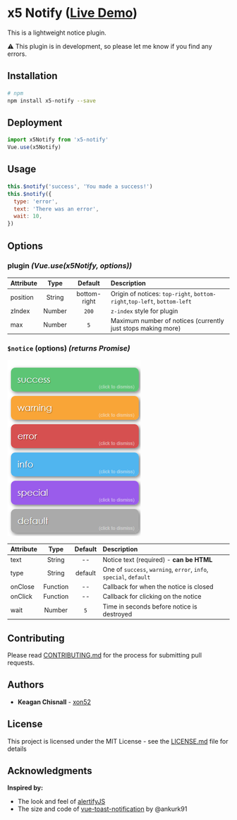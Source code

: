 # x5 Notify ([Live Demo](https://codesandbox.io/s/x5-notify-example-xozh8?hidenavigation=1&view=preview))

This is a lightweight notice plugin.

:warning: This plugin is in development, so please let me know if you find any errors.

## Installation

```bash
# npm
npm install x5-notify --save
```

## Deployment

```js
import x5Notify from 'x5-notify'
Vue.use(x5Notify)
```

## Usage

```js
this.$notify('success', 'You made a success!')
this.$notify({
  type: 'error',
  text: 'There was an error',
  wait: 10,
})
```

## Options

### **plugin** _(Vue.use(x5Notify, **options**))_

| Attribute |  Type  |   Default    | Description                                                              |
| :-------- | :----: | :----------: | :----------------------------------------------------------------------- |
| position  | String | bottom-right | Origin of notices: `top-right`, `bottom-right`,`top-left`, `bottom-left` |
| zIndex    | Number |    `200`     | `z-index` style for plugin                                               |
| max       | Number |     `5`      | Maximum number of notices (currently just stops making more)             |

### **`$notice` (options)** _(returns Promise)_

![Notices](./example/img/messages.png)

| Attribute |   Type   | Default | Description                                                        |
| :-------- | :------: | :-----: | :----------------------------------------------------------------- |
| text      |  String  |   --    | Notice text (required) - **can be HTML**                           |
| type      |  String  | default | One of `success`, `warning`, `error`, `info`, `special`, `default` |
| onClose   | Function |   --    | Callback for when the notice is closed                             |
| onClick   | Function |   --    | Callback for clicking on the notice                                |
| wait      |  Number  |   `5`   | Time in seconds before notice is destroyed                         |

## Contributing

Please read [CONTRIBUTING.md](./CONTRIBUTING.md) for the process for submitting pull requests.

## Authors

- **Keagan Chisnall** - [xon52](https://github.com/xon52)

## License

This project is licensed under the MIT License - see the [LICENSE.md](LICENSE.md) file for details

## Acknowledgments

**Inspired by:**

- The look and feel of [alertifyJS](https://alertifyjs.com/)
- The size and code of [vue-toast-notification](https://github.com/ankurk91/vue-toast-notification) by @ankurk91
